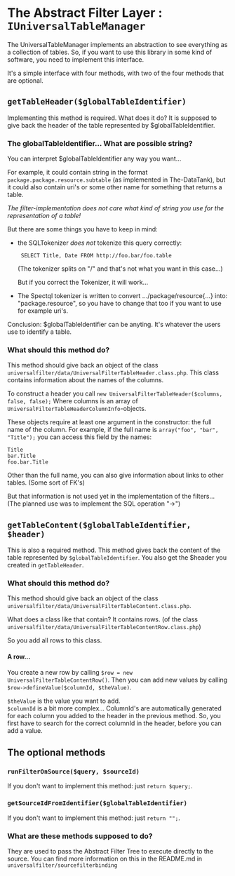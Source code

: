 The Abstract Filter Layer : ``IUniversalTableManager``
======================================================

The UniversalTableManager implements an abstraction to see everything as a collection of tables.
So, if you want to use this library in some kind of software, you need to implement this interface.

It's a simple interface with four methods, with two of the four methods that are optional.

``getTableHeader($globalTableIdentifier)``
------------------------------------------
Implementing this method is required. What does it do? 
It is supposed to give back the header of the table represented by $globalTableIdentifier.

### The globalTableIdentifier... What are possible string?
You can interpret $globalTableIdentifier any way you want...

For example, it could contain string in the format ``package.package.resource.subtable`` (as implemented in The-DataTank), 
but it could also contain uri's or some other name for something that returns a table.

*The filter-implementation does not care what kind of string you use for the representation of a table!*

But there are some things you have to keep in mind:
 - the SQLTokenizer *does not* tokenize this query correctly:
    
        SELECT Title, Date FROM http://foo.bar/foo.table

   (The tokenizer splits on "/" and that's not what you want in this case...)

   But if you correct the Tokenizer, it will work...

 - The Spectql tokenizer is written to convert .../package/resource{...} into: "package.resource", 
   so you have to change that too if you want to use for example uri's.

Conclusion: $globalTableIdentifier can be anyting. It's whatever the users use to identify a table.

### What should this method do?
This method should give back an object of the class ``universalfilter/data/UniversalFilterTableHeader.class.php``.
This class contains information about the names of the columns.

To construct a header you call ``new UniversalFilterTableHeader($columns, false, false);``
Where columns is an array of ``UniversalFilterTableHeaderColumnInfo``-objects.

These objects require at least one argument in the constructor: the full name of the column.
For example, if the full name is ``array("foo", "bar", "Title");`` you can access this field by the names:

    Title
    bar.Title
    foo.bar.Title

Other than the full name, you can also give information about links to other tables. (Some sort of FK's)

But that information is not used yet in the implementation of the filters...
(The planned use was to implement the SQL operation "->")

``getTableContent($globalTableIdentifier, $header)``
----------------------------------------------------
This is also a required method. This method gives back the content of the table represented by ``$globalTableIdentifier``.
You also get the $header you created in ``getTableHeader``.

### What should this method do?
This method should give back an object of the class ``universalfilter/data/UniversalFilterTableContent.class.php``.

What does a class like that contain? It contains rows. (of the class ``universalfilter/data/UniversalFilterTableContentRow.class.php``)

So you add all rows to this class. 

#### A row...
You create a new row by calling ``$row = new UniversalFilterTableContentRow()``.
Then you can add new values by calling ``$row->defineValue($columnId, $theValue)``.

``$theValue`` is the value you want to add.  
``$columnId`` is a bit more complex... 
ColumnId's are automatically generated for each column you added to the header in the previous method. 
So, you first have to search for the correct columnId in the header, before you can add a value.


The optional methods
--------------------

### ``runFilterOnSource($query, $sourceId)``
If you don't want to implement this method: just ``return $query;``.

### ``getSourceIdFromIdentifier($globalTableIdentifier)``
If you don't want to implement this method: just ``return "";``.

### What are these methods supposed to do?
They are used to pass the Abstract Filter Tree to execute directly to the source.
You can find more information on this in the README.md in ``universalfilter/sourcefilterbinding``

